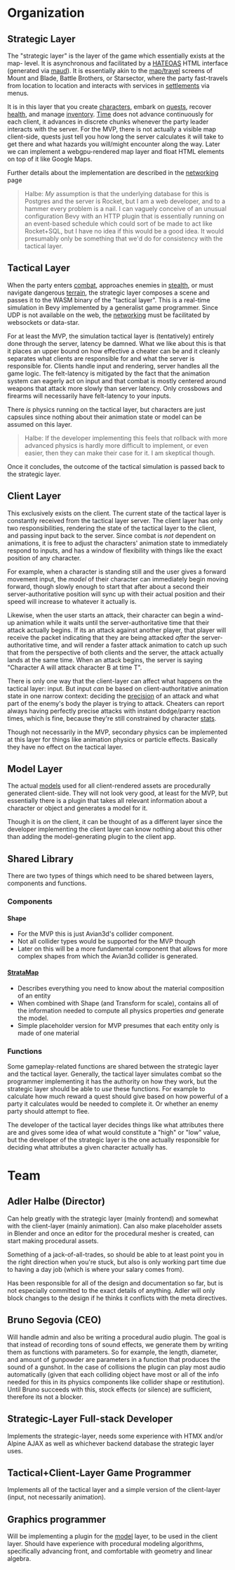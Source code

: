 # Organization
## Strategic Layer
The "strategic layer" is the layer of the game which essentially exists at the map- level. It is asynchronous and facilitated by a [HATEOAS](https://en.wikipedia.org/wiki/HATEOAS) HTML interface (generated via [maud](https://maud.lambda.xyz/)). It is essentially akin to the [map/travel](Travel.md) screens of Mount and Blade, Battle Brothers, or Starsector, where the party fast-travels from location to location and interacts with services in [settlements](Settlement.md) via menus.

It is in this layer that you create [characters](Characters), embark on [quests](Quests.md), recover [health](Health.md), and manage [inventory](Inventory.md). [Time](Time.md) does not advance continuously for each client, it advances in discrete chunks whenever the party leader interacts with the server. For the MVP, there is not actually a visible map client-side, quests just tell you how long the server calculates it will take to get there and what hazards you will/might encounter along the way. Later we can implement a webgpu-rendered map layer and float HTML elements on top of it like Google Maps.

Further details about the implementation are described in the [networking](Networking) page

>Halbe: *My* assumption is that the underlying database for this is Postgres and the server is Rocket, but I am a web developer, and to a hammer every problem is a nail. I can vaguely conceive of an unusual configuration Bevy with an HTTP plugin that is essentially running on an event-based schedule which could sort of be made to act like Rocket+SQL, but I have no idea if this would be a good idea. It would presumably only be something that we'd do for consistency with the tactical layer.
## Tactical Layer
When the party enters [combat](Combat.md), approaches enemies in [stealth](Stealth.md), or must navigate dangerous [terrain](Terrain), the strategic layer composes a scene and passes it to the WASM binary of the "tactical layer". This is a real-time simulation in Bevy implemented by a generalist game programmer. Since UDP is not available on the web, the [networking](Networking) must be facilitated by websockets or data-star.

For at least the MVP, the simulation tactical layer is (tentatively) entirely done through the server, latency be damned. What we like about this is that it places an upper bound on how effective a cheater can be and it cleanly separates what clients are responsible for and what the server is responsible for. Clients handle input and rendering, server handles all the game logic. The felt-latency is mitigated by the fact that the animation system can eagerly act on input and that combat is mostly centered around weapons that attack more slowly than server latency. Only crossbows and firearms will necessarily have felt-latency to your inputs.

There *is* physics running on the tactical layer, but characters are just capsules since nothing about their animation state or model can be assumed on this layer.

>Halbe: If the developer implementing this feels that rollback with more advanced physics is hardly more difficult to implement, or even easier, then they can make their case for it. I am skeptical though.

Once it concludes, the outcome of the tactical simulation is passed back to the strategic layer.

## Client Layer
This exclusively exists on the client. The current state of the tactical layer is constantly received from the tactical layer server. The client layer has only two responsibilities, rendering the state of the tactical layer to the client, and passing input back to the server. Since combat is *not* dependent on animations, it is free to adjust the characters' animation state to immediately respond to inputs, and has a window of flexibility with things like the exact position of any character.

For example, when a character is standing still and the user gives a forward movement input, the *model* of their character can immediately begin moving forward, though slowly enough to start that after about a second their server-authoritative position will sync up with their actual position and their speed will increase to whatever it actually is.

Likewise, when the user starts an attack, their character can begin a wind-up animation while it waits until the server-authoritative time that their attack actually begins. If its an attack against another player, that player will receive the packet indicating that they are being attacked *after* the server-authoritative time, and will render a faster attack animation to catch up such that from the perspective of both clients and the server, the attack actually lands at the same time. When an attack begins, the server is saying "Character A will attack character B at time T".

There is only one way that the client-layer can affect what happens on the tactical layer: input. But input *can* be based on client-authoritative animation state in one narrow context: deciding the [precision](Controls.md) of an attack and what part of the enemy's body the player is trying to attack. Cheaters can report always having perfectly precise attacks with instant dodge/parry reaction times, which is fine, because they're still constrained by character [stats](Stats.md).

Though not necessarily in the MVP, secondary physics can be implemented at this layer for things like animation physics or particle effects. Basically they have no effect on the tactical layer.

## Model Layer
The actual [models](Models.md) used for all client-rendered assets are procedurally generated client-side. They will not look very good, at least for the MVP, but essentially there is a plugin that takes all relevant information about a character or object and generates a model for it.

Though it is *on* the client, it can be thought of as a different layer since the developer implementing the client layer can know nothing about this other than adding the model-generating plugin to the client app.
## Shared Library
There are two types of things which need to be shared between layers, components and functions.
### Components
#### Shape
* For the MVP this is just Avian3d's collider component.
* Not all collider types would be supported for the MVP though
* Later on this will be a more fundamental component that allows for more complex shapes from which the Avian3d collider is generated.
#### [StrataMap](shared/StrataMap)
* Describes everything you need to know about the material composition of an entity
* When combined with Shape (and Transform for scale), contains all of the information needed to compute all physics properties *and* generate the model.
* Simple placeholder version for MVP presumes that each entity only is made of one material
### Functions
Some gameplay-related functions are shared between the strategic layer and the tactical layer. Generally, the tactical layer simulates combat so the programmer implementing it has the authority on how they work, but the strategic layer should be able to *use* these functions. For example to calculate how much reward a quest should give based on how powerful of a party it calculates would be needed to complete it. Or whether an enemy party should attempt to flee.

The developer of the tactical layer decides things like what attributes there are and gives some idea of what would constitute a "high" or "low" value, but the developer of the strategic layer is the one actually responsible for deciding what attributes a given character actually has. 

# Team
## Adler Halbe (Director)
Can help greatly with the strategic layer (mainly frontend) and somewhat with the client-layer (mainly animation). Can also make placeholder assets in Blender and once an editor for the procedural mesher is created, can start making procedural assets.

Something of a jack-of-all-trades, so should be able to at least point you in the right direction when you're stuck, but also is only working part time due to having a day job (which is where your salary comes from).

Has been responsible for all of the design and documentation so far, but is not especially committed to the exact details of anything. Adler will only block changes to the design if he thinks it conflicts with the meta directives.
## Bruno Segovia (CEO)
Will handle admin and also be writing a procedural audio plugin. The goal is that instead of recording tons of sound effects, we generate them by writing them as functions with parameters. So for example, the length, diameter, and amount of gunpowder are parameters in a function that produces the sound of a gunshot. In the case of collisions the plugin can play most audio automatically (given that each colliding object have most or all of the info needed for this in its physics components like collider shape or restitution). Until Bruno succeeds with this, stock effects (or silence) are sufficient, therefore its not a blocker.
## Strategic-Layer Full-stack Developer
Implements the strategic-layer, needs some experience with HTMX and/or Alpine AJAX as well as whichever backend database the strategic layer uses.
## Tactical+Client-Layer Game Programmer
Implements all of the tactical layer and a simple version of the client-layer (input, not necessarily animation).
## Graphics programmer
Will be implementing a plugin for the [model](Models.md) layer, to be used in the client layer. Should have experience with procedural modeling algorithms, specifically advancing front, and comfortable with geometry and linear algebra.
